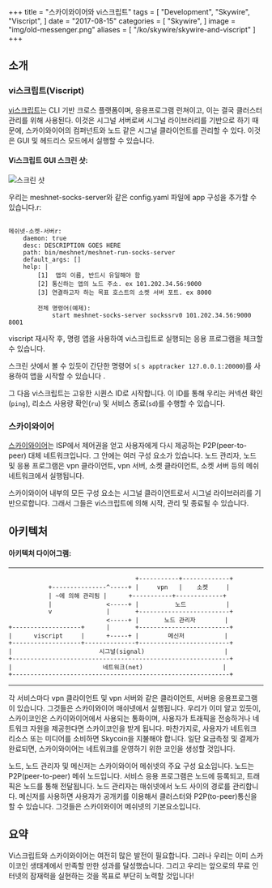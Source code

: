 +++
title = "스카이와이어와 vi스크립트"
tags = [
    "Development",
    "Skywire",
    "Viscript",
]
date = "2017-08-15"
categories = [
    "Skywire",
]
image = "img/old-messenger.png"
aliases = [
	"/ko/skywire/skywire-and-viscript"
]
+++
## 소개

### vi스크립트(Viscript)

[vi스크립트](https://github.com/skycoin/viscript)는 CLI 기반 크로스 플랫폼이며, 응용프로그램 런쳐이고, 이는 결국 클러스터 관리를 위해 사용된다.
이것은 시그널 서버로써 시그널 라이브러리를 기반으로 하기 때문에, 스카이와이어의 컴퍼넌트와 노드 같은 시그널 클라이언트를 관리할 수 있다.
이것은 GUI 및 헤드리스 모드에서 실행할 수 있습니다.

#### Vi스크립트 GUI 스크린 샷:

![스크린 샷](/img/viscript.jpg)

우리는 meshnet-socks-server와 같은 config.yaml 파일에 app 구성을 추가할 수 있습니다.r:

```

메쉬넷-소켓-서버r:
    daemon: true
    desc: DESCRIPTION GOES HERE
    path: bin/meshnet/meshnet-run-socks-server
    default_args: []
    help: |
        [1]  앱의 이름, 반드시 유일해야 함
        [2] 통신하는 앱의 노드 주소. ex 101.202.34.56:9000
        [3] 연결하고자 하는 목표 호스트의 소켓 서버 포트. ex 8000

        전체 명령어(예제):
            start meshnet-socks-server sockssrv0 101.202.34.56:9000 8001
```

viscript 재시작 후, 명령 앱을 사용하여 vi스크립트로 실행되는 응용 프로그램을 체크할 수 있습니다.

스크린 샷에서 볼 수 있듯이 간단한 명령어 `s`( `s apptracker 127.0.0.1:20000`)를 사용하여 앱을 시작할 수 있습니다 .

그 다음 vi스크립트는 고유한 시퀀스 ID로 시작합니다. 이 ID를 통해 우리는 커넥션 확인(`ping`), 리소스 사용량 확인(`ru`) 및 서비스 종료(`sd`)를 수행할 수 있습니다.

### 스카이와이어

[스카이와이어](https://github.com/skycoin/skywire)는 ISP에서 제어권을 얻고 사용자에게 다시 제공하는 P2P(peer-to-peer) 대체 네트워크입니다.
그 안에는 여러 구성 요소가 있습니다. 노드 관리자, 노드 및 응용 프로그램은 vpn 클라이언트, vpn 서버, 소켓 클라이언트, 소켓 서버 등의 메쉬 네트워크에서 실행됩니다.

스카이와이어 내부의 모든 구성 요소는 시그널 클라이언트로서 시그널 라이브러리를 기반으로합니다. 그래서 그들은 vi스크립트에 의해 시작, 관리 및 종료될 수 있습니다.

## 아키텍처

#### 아키텍처 다이어그램:

------

```
                                   +-----------+-------------+
           +---------------^-----+ |     vpn   |    소켓     |
           | ~에 의해 관리됨 |      +-----------+-------------+
           |               <-----+ |          노드           |
           v               |       +-------------------------+
                           <-----+ |       노드 관리자        |
+-------------------+      |       +-------------------------+
|      viscript     |      +-----+ |        메신저           |
+-------------------+--------------+-------------------------+
|                        시그널(signal)                      |
+------------------------------------------------------------+
|                         네트워크(net)                      |
+------------------------------------------------------------+
```

------

각 서비스마다 vpn 클라이언트 및 vpn 서버와 같은 클라이언트, 서버용 응용프로그램이 있습니다. 그것들은 스카이와이어 매쉬넷에서 실행됩니다.
우리가 이미 알고 있듯이, 스카이코인은 스카이와이어에서 사용되는 통화이며, 사용자가 트래픽을 전송하거나 네트워크 자원을 제공한다면 스카이코인을 받게 됩니다.
마찬가지로, 사용자가 네트워크 리소스 또는 미디어를 소비하면 Skycoin을 지불해야 합니다. 일단 요금측정 및 결제가 완료되면, 스카이와이어는 네트워크를 운영하기 위한 코인을 생성할 것입니다.

노드, 노드 관리자 및 메신저는 스카이와이어 메쉬넷의 주요 구성 요소입니다. 노드는 P2P(peer-to-peer) 메쉬 노드입니다.
서비스 응용 프로그램은 노드에 등록되고, 트래픽은 노드를 통해 전달됩니다. 노드 관리자는 매쉬넷에서 노드 사이의 경로를 관리합니다.
메신저를 사용하면 사용자가 공개키를 이용해서 클러스터와 P2P(to-peer)통신을 할 수 있습니다. 그것들은 스카이와이어 메쉬넷의 기본요소입니다.

## 요약

Vi스크립트와 스카이와이어는 여전히 많은 발전이 필요합니다. 그러나 우리는 이미 스카이코인 생태계에서 만족할 만한 성과를 달성했습니다.
그리고 우리는 앞으로의 무료 인터넷의 잠재력을 실현하는 것을 목표로 부단히 노력할 것입니다!
